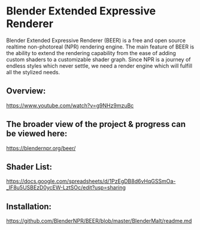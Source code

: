 # Blender Extended Expressive Renderer

Blender Extended Expressive Renderer (BEER) is a free and open source realtime non-photoreal (NPR) rendering engine. The main feature of BEER is the ability to extend the rendering capability from the ease of adding custom shaders to a customizable shader graph. Since NPR is a journey of endless styles which never settle, we need a render engine which will fulfill all the stylized needs.

## Overview:
https://www.youtube.com/watch?v=g9NHz9mzuBc

## The broader view of the project & progress can be viewed here: 
https://blendernpr.org/beer/

## Shader List:
https://docs.google.com/spreadsheets/d/1PzEgDB8d6vHqGSSmOa-_IF8u5USBEzD0ycEW-LztSOc/edit?usp=sharing

## Installation:
https://github.com/BlenderNPR/BEER/blob/master/BlenderMalt/readme.md
